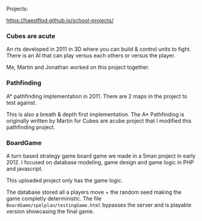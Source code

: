 Projects:

https://haestflod.github.io/school-projects/

### Cubes are acute
An rts developed in 2011 in 3D where you can build & control units to fight.
There is an AI that can play versus each others or versus the player.

Me, Martin and Jonathan worked on this project together.

### Pathfinding
A* pathfinding implementation in 2011. There are 2 maps in the project to test against.  

This is also a breath & depth first implementation.
The A* Pathfinding is originally written by Martin for Cubes are acube project that I modified this pathfinding project.

### BoardGame
A turn based strategy game board game we made in a 5man project in early 2012. 
I focused on database modeling, game design and game logic in PHP and javascript.

This uploaded project only has the game logic.

The database stored all a players move + the random seed making the game completly deterministic.
The file `BoardGame/spelplan/testingGame.html` bypasses the server and is playable version showcasing the final game.

